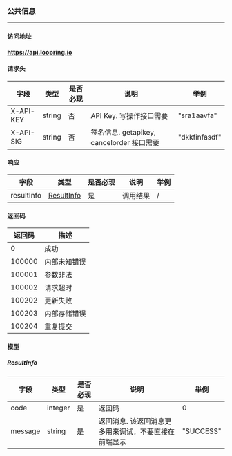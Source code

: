 ### 公共信息
----

#### 访问地址

**https://api.loopring.io**

#### 请求头

| 字段 |  类型 | 是否必现 | 说明 | 举例 |
| ---- | ---- | ---- |   ----   |  --- |
| X-API-KEY | string | 否 | API Key. 写操作接口需要 | "sra1aavfa" |
| X-API-SIG | string | 否 | 签名信息. getapikey, cancelorder 接口需要 | "dkkfinfasdf" |

#### 响应

| 字段 |  类型 | 是否必现 | 说明 | 举例 |
| ---- | ---- | ---- | ---- | ---- |
| resultInfo | <a href="#ResultInfo">ResultInfo</a> | 是 | 调用结果 | / |

#### 返回码
| 返回码 | 描述 |
| ---- | ---- |
| 0 | 成功 |
| 100000 | 内部未知错误 |
| 100001 | 参数非法 |
| 100002 | 请求超时 |
| 100202 | 更新失败 |
| 100203 | 内部存储错误 |
| 100204 | 重复提交 |

#### 模型

##### ResultInfo
<span id="ResultInfo"></span>

| 字段 |  类型 | 是否必现 | 说明 | 举例 |
| ---- | ---- | ---- |   ----   |  --- |
| code | integer | 是 | 返回码 | 0 |
| message | string | 是 | 返回消息.  该返回消息更多用来调试，不要直接在前端显示 | "SUCCESS" |